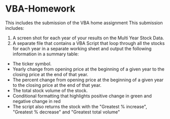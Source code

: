 # VBA-Homework
This includes the submission of the VBA home assignment
This submission includes:
1) A screen shot for each year of your results on the Multi Year Stock Data.
2) A separate file that contains a VBA Script that loop through all the stocks for each year in a separate working sheet and output the following information in a summary table:
* The ticker symbol.
* Yearly change from opening price at the beginning of a given year to the closing price at the end of that year.
* The percent change from opening price at the beginning of a given year to the closing price at the end of that year.
* The total stock volume of the stock.
* Conditional formatting that highlights positive change in green and negative change in red
* The script also returns the stock with the "Greatest % increase", "Greatest % decrease" and "Greatest total volume"
